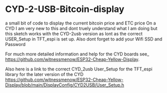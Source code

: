 # CYD-2-USB-Bitcoin-display
a small bit of code to display the current bitcoin price and ETC price On a CYD 
I am very new to this and dont truely understand what I am doing but this sketch works with the CYD-2usb version as lont as the correct USER_Setup in TFT_espi is set up.
Also dont forget to add your Wifi SSD and Password

For much more detailed information and help for the CYD boards see_
https://github.com/witnessmenow/ESP32-Cheap-Yellow-Display.

Also here is a link to the correct CYD_2usb User_Setup for the TFT_espi library for the later version of the CYD
https://github.com/witnessmenow/ESP32-Cheap-Yellow-Display/blob/main/DisplayConfig/CYD2USB/User_Setup.h
